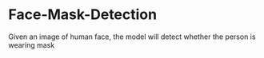 # Face-Mask-Detection
Given an image of human face, the model will detect whether the person is wearing mask
